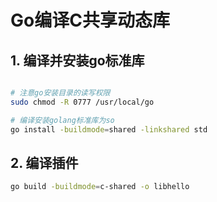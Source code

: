 
# Go编译C共享动态库

## 1. 编译并安装go标准库

```bash

# 注意go安装目录的读写权限
sudo chmod -R 0777 /usr/local/go

# 编译安装golang标准库为so
go install -buildmode=shared -linkshared std
```

## 2. 编译插件

```bash
go build -buildmode=c-shared -o libhello 
```